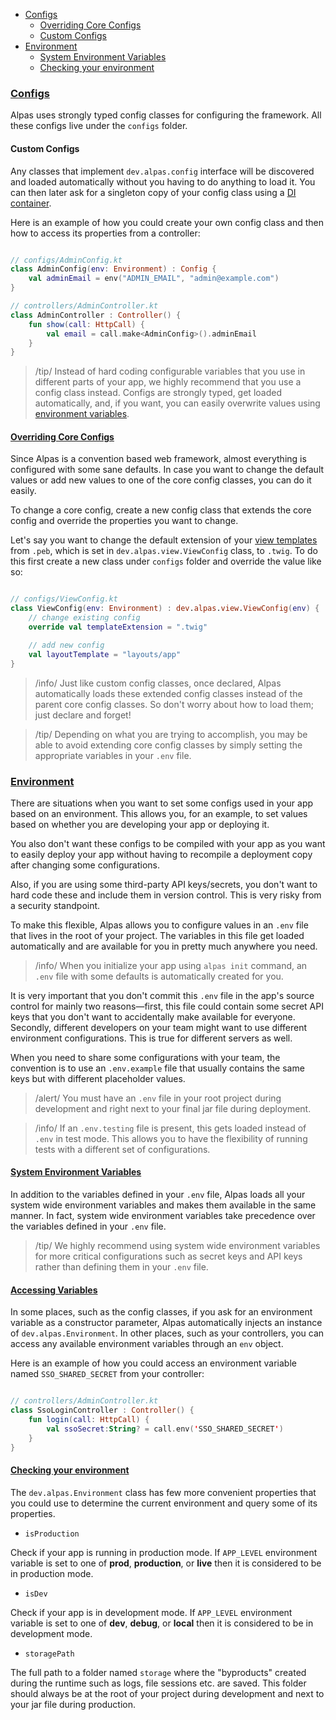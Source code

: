 - [Configs](#configs)
    - [Overriding Core Configs](#core-configs)
    - [Custom Configs](#custom-configs)
- [Environment](#env)
    - [System Environment Variables](#system-env-variables)
    - [Checking your environment](#checking-environment)
    
<a name="configs"></a>
### [Configs](#configs)

Alpas uses strongly typed config classes for configuring the framework. All these configs live under the `configs` folder.

<a name="custom-configs"></a>
#### Custom Configs

Any classes that implement `dev.alpas.config` interface will be discovered and loaded automatically without you
having to do anything to load it. You can then later ask for a singleton copy of your config class using a 
[DI container](/docs/ioc-container).

Here is an example of how you could create your own config class and then how to access its properties
from a controller:

<span class="line-numbers" data-start="5">

```kotlin

// configs/AdminConfig.kt
class AdminConfig(env: Environment) : Config {
    val adminEmail = env("ADMIN_EMAIL", "admin@example.com")
}

// controllers/AdminController.kt
class AdminController : Controller() {
    fun show(call: HttpCall) {
        val email = call.make<AdminConfig>().adminEmail
    }
}

```

</span>

> /tip/ <span> Instead of hard coding configurable variables that you use in different parts of your app, we highly
recommend that you use a config class instead. Configs are strongly typed, get loaded automatically, and, if
you want, you can easily overwrite values using [environment variables](#env).</span>

<a name="core-configs"></a>
#### [Overriding Core Configs](#core-configs) 

Since Alpas is a convention based web framework, almost everything is configured with some sane defaults.
In case you want to change the default values or add new values to one of the core config classes, you
can do it easily.

To change a core config, create a new config class that extends the core config and override the
properties you want to change.

Let's say you want to change the default extension of your [view templates](/docs/pebble-templates) from `.peb`,
which is set in `dev.alpas.view.ViewConfig` class, to `.twig`. To do this first create a new class
under `configs` folder and override the value like so:

<span class="line-numbers" data-start="5">

```kotlin

// configs/ViewConfig.kt
class ViewConfig(env: Environment) : dev.alpas.view.ViewConfig(env) {
    // change existing config
    override val templateExtension = ".twig"

    // add new config
    val layoutTemplate = "layouts/app"
}

```

</span>

> /info/ Just like custom config classes, once declared, Alpas automatically loads these extended config classes
instead of the parent core config classes. So don't worry about how to load them; just declare and forget!

> /tip/ <span>Depending on what you are trying to accomplish, you may be able to avoid extending core config classes by simply
setting the appropriate variables in your `.env` file.</span>

<a name="env"></a>
### [Environment](#env)

There are situations when you want to set some configs used in your app based on an environment. This allows
you, for an example, to set values based on whether you are developing your app or deploying it.

You also don't want these configs to be compiled with your app as you want to easily deploy your app without
having to recompile a deployment copy after changing some configurations.

Also, if you are using some third-party API keys/secrets, you don't want to hard code these and include them in version control. This is very risky from a security standpoint.

To make this flexible, Alpas allows you to configure values in an `.env` file that lives in the root of
your project. The variables in this file get loaded automatically and are available for you in pretty
much anywhere you need.

> /info/ <span>When you initialize your app using `alpas init` command, an `.env` file with some defaults is
automatically created for you.</span>

It is very important that you don't commit this `.env` file in the app's source control for mainly two
reasons—first, this file could contain some secret API keys that you don't want to accidentally
make available for everyone. Secondly, different developers on your team might want to use
different environment configurations. This is true for different servers as well. 

When you need to share some configurations with your team, the convention is to use an `.env.example` file that
usually contains the same keys but with different placeholder values.

> /alert/ <span>You must have an `.env` file in your root project during development and right next to your
final jar file during deployment.</span>

> /info/ <span>If an `.env.testing` file is present, this gets loaded instead of `.env` in test mode. This
allows you to have the flexibility of running tests with a different set of configurations.</span>

<a name="system-env-variables"></a>
#### [System Environment Variables](#system-env-variables)

In addition to the variables defined in your `.env` file, Alpas loads all your system wide environment variables and
makes them available in the same manner. In fact, system wide environment variables take precedence
over the variables defined in your `.env` file.

> /tip/ <span>We highly recommend using system wide environment variables for more critical configurations
such as secret keys and API keys rather than defining them in your `.env` file.</span>

<a name="accessing-variables"></a>
#### [Accessing Variables](#accessing-variables)

In some places, such as the config classes, if you ask for an environment variable as a constructor parameter, Alpas automatically
injects an instance of `dev.alpas.Environment`. In other places, such as your controllers, you can access
any available environment variables through an `env` object. 

Here is an example of how you could access an environment variable named `SSO_SHARED_SECRET` from your
controller:

<span class="line-numbers" data-start="6">

```kotlin

// controllers/AdminController.kt
class SsoLoginController : Controller() {
    fun login(call: HttpCall) {
        val ssoSecret:String? = call.env('SSO_SHARED_SECRET')
    }
}

```

</span>

<a name="checking-environment"></a>
#### [Checking your environment](#checking-environment)

The `dev.alpas.Environment` class has few more convenient properties that you could use to determine the current
environment and query some of its properties.

<div class="sublist">

<a name="production"></a>
* `isProduction`
 
Check if your app is running in production mode. If `APP_LEVEL` environment variable is set to one of **prod**,
**production**, or **live** then it is considered to be in production mode.

<a name="dev"></a>
* `isDev`

Check if your app is in development mode. If `APP_LEVEL` environment variable is set to one of **dev**, **debug**,
or **local** then it is considered to be in development mode. 

* `storagePath`

The full path to a folder named `storage` where the "byproducts" created during the runtime such as logs, file
sessions etc. are saved. This folder should always be at the root of your project during development and
next to your jar file during production.

</div>
